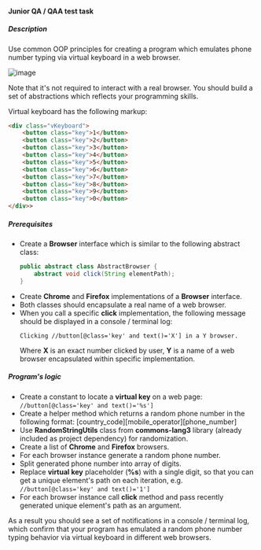 #### Junior QA / QAA test task
 
##### Description

Use common OOP principles for creating a program which emulates phone number typing via virtual keyboard in a web browser.

![image](https://user-images.githubusercontent.com/6638780/26970921-c69d5304-4d13-11e7-9a06-770a1624c280.png)

Note that it's not required to interact with a real browser. You should build a set of abstractions which reflects your programming skills.

Virtual keyboard has the following markup:

```html
<div class="vKeyboard">
    <button class="key">1</button>
    <button class="key">2</button>
    <button class="key">3</button>
    <button class="key">4</button>
    <button class="key">5</button>
    <button class="key">6</button>
    <button class="key">7</button>
    <button class="key">8</button>
    <button class="key">9</button>
    <button class="key">0</button>
</div>>
```

##### Prerequisites

 - Create a **Browser** interface which is similar to the following abstract class: 
    ```java
    public abstract class AbstractBrowser {
        abstract void click(String elementPath);
    }
    ```
 - Create **Chrome** and **Firefox** implementations of a **Browser** interface.
 - Both classes should encapsulate a real name of a web browser.
 - When you call a specific **click** implementation, the following message should be displayed in a console / terminal log:
    ```text
    Clicking //button[@class='key' and text()='X'] in a Y browser.
    ```
   Where **X** is an exact number clicked by user, **Y** is a name of a web browser encapsulated within specific implementation.

##### Program's logic

 - Create a constant to locate a **virtual key** on a web page: `//button[@class='key' and text()='%s']`
 - Create a helper method which returns a random phone number in the following format: [country_code][mobile_operator][phone_number]
 - Use **RandomStringUtils** class from **commons-lang3** library (already included as project dependency) for randomization.
 - Create a list of **Chrome** and **Firefox** browsers.
 - For each browser instance generate a random phone number.
 - Split generated phone number into array of digits.
 - Replace **virtual key** placeholder (**%s**) with a single digit, so that you can get a unique element's path on each iteration, e.g. `//button[@class='key' and text()='1']`
 - For each browser instance call **click** method and pass recently generated unique element's path as an argument.
 
As a result you should see a set of notifications in a console / terminal log, which confirm that your program has emulated a random phone number typing behavior via virtual keyboard in different web browsers.
